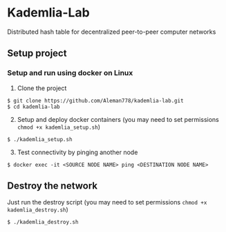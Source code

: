 # Kademlia-Lab
Distributed hash table for decentralized peer-to-peer computer networks

## Setup project

### Setup and run using docker on Linux
1. Clone the project
```
$ git clone https://github.com/Aleman778/kademlia-lab.git
$ cd kademlia-lab
```
2. Setup and deploy docker containers (you may need to set permissions `chmod +x kademlia_setup.sh`)
```
$ ./kademlia_setup.sh
```
3. Test connectivity by pinging another node
```
$ docker exec -it <SOURCE NODE NAME> ping <DESTINATION NODE NAME>
```

## Destroy the network
Just run the destroy script (you may need to set permissions `chmod +x kademlia_destroy.sh`)
```
$ ./kademlia_destroy.sh
```
